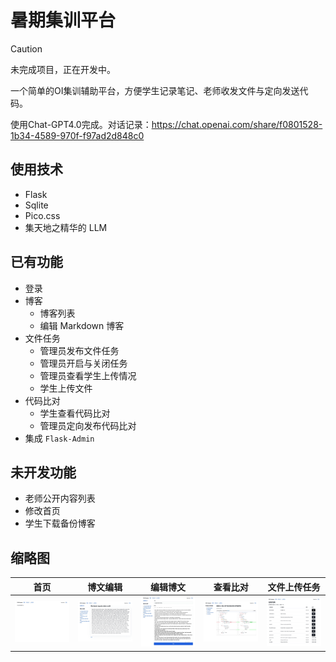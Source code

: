 # 暑期集训平台

> [!CAUTION]
> 未完成项目，正在开发中。

一个简单的OI集训辅助平台，方便学生记录笔记、老师收发文件与定向发送代码。

使用Chat-GPT4.0完成。对话记录：https://chat.openai.com/share/f0801528-1b34-4589-970f-f97ad2d848c0

## 使用技术
- Flask
- Sqlite
- Pico.css
- 集天地之精华的 LLM

## 已有功能
- 登录
- 博客
    - 博客列表
    - 编辑 Markdown 博客
- 文件任务
    - 管理员发布文件任务
    - 管理员开启与关闭任务
    - 管理员查看学生上传情况
    - 学生上传文件
- 代码比对
    - 学生查看代码比对
    - 管理员定向发布代码比对
- 集成 `Flask-Admin`

## 未开发功能
- 老师公开内容列表
- 修改首页
- 学生下载备份博客

## 缩略图

| 首页 | 博文编辑 | 编辑博文 | 查看比对 | 文件上传任务 |
| --- | --- | --- | --- | --- |
| ![首页](screenshot/1.jpeg) | ![博文](screenshot/2.jpeg) | ![编辑博文](screenshot/2-1.jpeg) | ![查看代码比对](screenshot/3.jpeg) | ![文件上传任务](screenshot/4.jpeg) |
